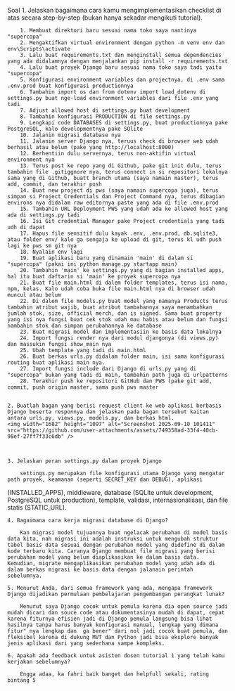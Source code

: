Soal
    1. Jelaskan bagaimana cara kamu mengimplementasikan checklist di atas secara step-by-step (bukan hanya sekadar mengikuti tutorial).

        1. Membuat direktori baru sesuai nama toko saya nantinya "supercopa"
        2. Mengaktifkan virtual environment dengan python -m venv env dan env\Scripts\activate
        3. Lalu buat requirements.txt dan menginstall semua dependencies yang ada didalamnya dengan menjalankan pip install -r requirements.txt
        4. Lalu buat proyek Django baru sesuai nama toko saya tadi yaitu "supercopa"
        5. Konfigurasi environment variables dan projectnya, di .env sama .env.prod buat konfigurasi productionnya
        6. Tambahin import os dan from dotenv import load_dotenv di settings.py buat nge-load environment variables dari file .env yang tadi 
        7. Adjust allowed host di settings.py buat development 
        8. Tambahin konfigurasi PRODUCTION di file settings.py
        9. Lengkapi code DATABASES di settings.py, buat productionnya pake PostgreSQL, kalo developmentnya pake SQlite
        10. Jalanin migrasi database nya
        11. Jalanin server Django nya, teruus check di browser web udah berhasil atau belum (pake yang http://localhost:8000)
        12. Berhentiin dulu servernya, terus non-aktifin virtual environment nya
        13. Terus post ke repo yang di Github, pake git init dulu, terus tambahin file .gitiggnore nya, terus connect in si repositori lokalnya sama yang di Github, buatt branch utama (saya namain master), terus add, commit, dan terakhir push
        14. Buat new project di pws (saya namain supercopa juga), terus simpan si Project Credentials dan Project Command nya, terus dibagian environs nya didalam raw editornya paste yang ada di file .env.prod
        15. Tambahin URL Deployment PWS yang udah ada ke allowed host yang ada di settings.py tadi
        16. Isi Git credential Manager pake Project credentials yang tadi udh di dapat
        17. Hapus file sensitif dulu kayak .env, .env.prod, db.sqlite3, atau folder env/ kalo ga sengaja ke upload di git, terus kl udh push lagi ke pws sm git nya
        18. Nyalain env lagi
        19. Buat aplikasi baru yang dinamain 'main' di dalam si "supercopa" (pakai ini python manage.py startapp main)
        20. Tambahin 'main' ke settings.py yang di bagian installed apps, hal itu buat daftarin si 'main' ke proyek supercopa nya
        21. Buat file main.html di dalem folder templates, terus isi nama, npm, kelas. Kalo udah coba buka file main.html nya di browser udah muncul atau belum
        22. Di dalem file models.py buat model yang namanya Products terus tambahin atribut wajib, buat atribut tambahannya saya menambahkan jumlah stok, size, official merch, dan is signed. Sama buat property yang isi nya fungsi buat cek stok udah mau habis atau belum dan fungsi nambahin stok dan simpan perubahannya ke database
        23. Buat migrasi model dan implementasiin ke basis data lokalnya
        24. Import fungsi render nya dari modul djangonya (di views.py) dan massukin fungsi show_main nya
        25. Ubah template yang tadi di main.html
        26. Buat berkas urls.py didalam folder main, isi sama konfigurasi routing buat aplikasi main nya.
        27. Import fungsi include dari Django di urls.py yang di "supercopa" bukan yang tadi di main, tambahin path juga di urlpatterns
        28. Terakhir push ke repositori GitHub dan PWS (pake git add, commit, push origin master, sama push pws master


    2. Buatlah bagan yang berisi request client ke web aplikasi berbasis Django beserta responnya dan jelaskan pada bagan tersebut kaitan antara urls.py, views.py, models.py, dan berkas html.
    <img width="1682" height="1097" alt="Screenshot 2025-09-10 101411" src="https://github.com/user-attachments/assets/749358ad-33f4-40cb-98ef-27ff7f33c6db" />
    
    

    3. Jelaskan peran settings.py dalam proyek Django

        settings.py merupakan file konfigurasi utama Django yang mengatur path proyek, keamanan (seperti SECRET_KEY dan DEBUG), aplikasi 
(INSTALLED_APPS), middleware, database (SQLite untuk development, PostgreSQL untuk production), template, validasi, internasionalisasi, dan file statis (STATIC_URL).


    4. Bagaimana cara kerja migrasi database di Django?

        Kan migrasi model tujuannya buat ngelacak perubahan di model basis data kita, nah migrasi ini adalah instruksi untuk mengubah struktur tabel basis data sesuai dengan perubahan model yang didefine di dalam kode terbaru kita. Caranya Django membuat file migrasi yang berisi perubahan model yang belum diaplikasikan ke dalam basis data. Kemudian, migrate mengaplikasikan perubahan model yang udah ada di dalam berkas migrasi ke basis data dengan jalanain perintah sebelumnya.

    5. Menurut Anda, dari semua framework yang ada, mengapa framework Django dijadikan permulaan pembelajaran pengembangan perangkat lunak? 

        Menurut saya Django cocok untuk pemula karena dia open source jadi mudah dicari dan souce code atau dokumentasinya mudah di dapat, cepat karena fiturnya efisien jadi di Django pemula langsung bisa lihat hasilnya tanpa harus banyak konfigurasi manual, lengkap yang dimana fitur" nya lengkap dan  ga bener" dari nol jadi cocok buat pemula, dan fleksibel karena di dukung MVT dan Python jadi bisa eksplore banyak jenis aplikasi dari yang sederhana sampe kompleks.

    6. Apakah ada feedback untuk asisten dosen tutorial 1 yang telah kamu kerjakan sebelumnya?

        Engga adaa, ka fahri baik banget dan helpfull sekali, rating bintang 5 

